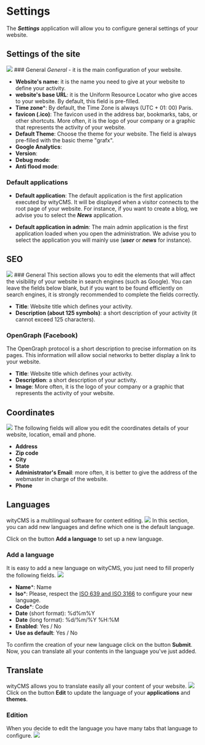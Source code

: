 # Settings

The ***Settings*** application will allow you to configure general settings of your website.

## Settings of the site
![](../images/settings-configure.png)
### General
*General* - it is the main configuration of your website.

* **Website's name**: it is the name you need to give at your website to define your activity.
* **website's base URL**: it is the Uniform Resource Locator who give acces to your website. By default, this field is pre-filled.
* **Time zone***: By default, the Time Zone is always (UTC + 01: 00) Paris.
* **favicon (.ico)**: The favicon used in the address bar, bookmarks, tabs, or other shortcuts. More often, it is the logo of your company or a graphic that represents the activity of your website.
* **Default Theme**: Choose the theme for your website. The field is always pre-filled with the basic theme "grafx".
* **Google Analytics**: 
* **Version**: 
* **Debug mode**:
* **Anti flood mode**:

### Default applications

* **Default application**: The default application is the first application executed by wityCMS. It will be displayed when a visitor connects to the root page of your website. For instance, if you want to create a blog, we advise you to select the ***News*** application.

* **Default application in admin**: The main admin application is the first application loaded when you open the administration. We advise you to select the application you will mainly use (***user*** or ***news*** for instance).

## SEO
![](../images/settings-seo.png)
### General
This section allows you to edit the elements that will affect the visibility of your website in search engines (such as Google). You can leave the fields below blank, but if you want to be found efficiently on search engines, it is strongly recommended to complete the fields correctly.

* **Title**: Website title which defines your activity.
* **Description (about 125 symbols)**: a short description of your activity (it cannot exceed 125 characters).

### OpenGraph (Facebook)
The OpenGraph protocol is a short description to precise information on its pages. This information will allow social networks to better display a link to your website.

* **Title**: Website title which defines your activity.
* **Description**: a short description of your activity.
* **Image**: More often, it is the logo of your company or a graphic that represents the activity of your website.

## Coordinates
![](../images/settings-contact-details.png)
The following fields will allow you edit the coordinates details of your website, location, email and phone.

* **Address**
* **Zip code**
* **City**
* **State**
* **Administrator's Email**: more often, it is better to give the address of the webmaster in charge of the website.
* **Phone**

## Languages
wityCMS is a multilingual software for content editing.
![](../images/settings-languages.png)
In this section, you can add new languages and define which one is the default language.

Click on the button **Add a language** to set up a new language.

### Add a language
It is easy to add a new language on wityCMS, you just need to fill properly the following fields.
![](../images/settings-languages-add.png)

* **Name***:  Name
* **Iso***: Please, respect the [ISO 639 and ISO 3166](http://www.localeplanet.com/icu/) to configure your new language.
* **Code***: Code
* **Date** (short format): %d%m%Y
* **Date** (long format): %d/%m/%Y %H:%M
* **Enabled**: Yes / No
* **Use as default**: Yes / No

To confirm the creation of your new language click on the button **Submit**.
Now, you can translate all your contents in the language you've just added.

## Translate
wityCMS allows you to translate easily all your content of your website.
![](../images/settings-translate.png)
Click on the button **Edit** to update the language of your **applications** and **themes**.

### Edition
When you decide to edit the language you have many tabs that language to configure. 
![](../images/settings-translate-detail.png)